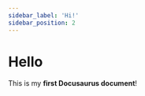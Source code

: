 ```yaml
---
sidebar_label: 'Hi!'
sidebar_position: 2
---
```


# Hello

This is my **first Docusaurus document**!